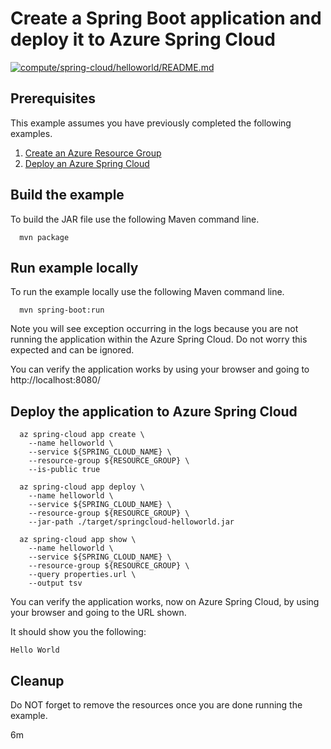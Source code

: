 
# Create a Spring Boot application and deploy it to Azure Spring Cloud

[![compute/spring-cloud/helloworld/README.md](https://github.com/Azure-Samples/java-on-azure-examples/actions/workflows/compute_spring-cloud_helloworld_README_md.yml/badge.svg)](https://github.com/Azure-Samples/java-on-azure-examples/actions/workflows/compute_spring-cloud_helloworld_README_md.yml)

## Prerequisites

This example assumes you have previously completed the following examples.

1. [Create an Azure Resource Group](../../../general/group/create/README.md)
1. [Deploy an Azure Spring Cloud](../create/README.md)

<!-- workflow.include(../create/README.md) -->

## Build the example

<!-- workflow.run() 

cd compute/spring-cloud/helloworld

  -->

To build the JAR file use the following Maven command line.

```shell
  mvn package
```

## Run example locally

To run the example locally use the following Maven command line.

<!-- workflow.skip() -->
```shell
  mvn spring-boot:run
```

Note you will see exception occurring in the logs because you are not running the
application within the Azure Spring Cloud. Do not worry this expected and can be
ignored.

You can verify the application works by using your browser and going
to http://localhost:8080/

## Deploy the application to Azure Spring Cloud

```shell
  az spring-cloud app create \
    --name helloworld \
    --service ${SPRING_CLOUD_NAME} \
    --resource-group ${RESOURCE_GROUP} \
    --is-public true

  az spring-cloud app deploy \
    --name helloworld \
    --service ${SPRING_CLOUD_NAME} \
    --resource-group ${RESOURCE_GROUP} \
    --jar-path ./target/springcloud-helloworld.jar

  az spring-cloud app show \
    --name helloworld \
    --service ${SPRING_CLOUD_NAME} \
    --resource-group ${RESOURCE_GROUP} \
    --query properties.url \
    --output tsv
```

You can verify the application works, now on Azure Spring Cloud, by using your 
browser and going to the URL shown.

It should show you the following:

```text
Hello World
```

## Cleanup

<!-- workflow.directOnly()

  export URL=$(az spring-cloud app show \
    --name helloworld \
    --service ${SPRING_CLOUD_NAME} \
    --resource-group ${RESOURCE_GROUP} \
    --query properties.url \
    --output tsv)
  export RESULT=$(curl $URL)

  az group delete --name $RESOURCE_GROUP --yes || true

  if [[ "$RESULT" != *"Hello World"* ]]; then
    echo "Response did not contain 'Hello World'"
    exit 1
  fi
  
  -->

Do NOT forget to remove the resources once you are done running the example.

6m
